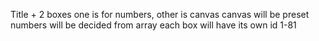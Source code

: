 Title + 2 boxes 
one is for numbers, other is canvas
canvas will be preset
numbers will be decided from array
each box will have its own id 1-81
